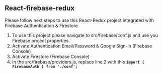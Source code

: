 ## React-firebase-redux

Please follow next steps to use this React-Redux project integrated with Firebase Authentication & Firestore

1. To use this project please navigate to src/firebase/conf.js and use you Firebase project properties.
2. Activate Authentication Email/Password & Google Sign-in (Firebase Console)
3. Activate Firestore (Firebase Console)
4. In the src/firebase/providers.js, replace line 2 with this **`import { FirebaseAuth } from './conf';`**